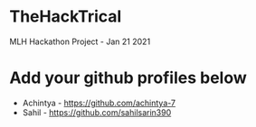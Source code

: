 # TheHackTrical
MLH Hackathon Project - Jan 21 2021 


# Add your github profiles below
 * Achintya - https://github.com/achintya-7
 * Sahil - https://github.com/sahilsarin390
